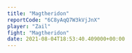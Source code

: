 ```yaml
---
title: "Magtheridon"
reportCode: "6C8yAqQ7W3kVjJnX"
player: "Zail"
fight: "Magtheridon"
date: 2021-08-04T18:53:40.409000+00:00
---
```

